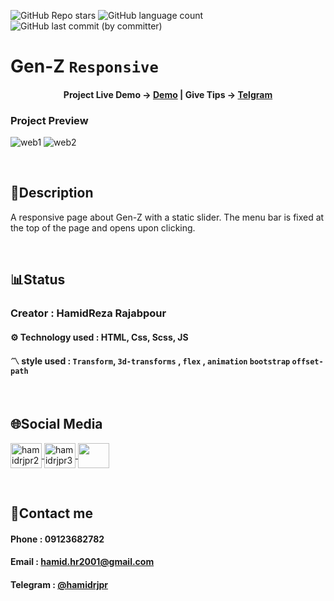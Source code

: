 ![GitHub Repo stars](https://img.shields.io/github/stars/hamidrjpr2/gen-z?style=flat&logo=star) ![GitHub language count](https://img.shields.io/github/languages/count/hamidrjpr2/gen-z?color=%23c1121f) ![GitHub last commit (by committer)](https://img.shields.io/github/last-commit/hamidrjpr2/gen-z)

# Gen-Z `Responsive`

<h4 align="center">
  <span>Project Live Demo -> </span>
  <a href="https://hamidrjpr2.github.io/gen-z/" target="_blank">Demo</a>
  |
  <span>Give Tips -> </span>
  <a href="https://telegram.me/hamidrjpr" target="_blank">Telgram</a>
</h4>

### Project Preview
![web1](https://github.com/hamidrjpr2/gen-z/assets/155876163/fa30700b-918b-4299-92d5-b08bc07deebc)
![web2](https://github.com/hamidrjpr2/gen-z/assets/155876163/c47795d5-b077-4fff-a087-16e72e491f80)



<br>

## 📃Description
  A responsive page about Gen-Z with a static slider. The menu bar is fixed at the top of the page and opens upon clicking.
  
<br>

## 📊Status
### Creator : HamidReza Rajabpour
#### ⚙️ Technology used : HTML, Css, Scss, JS
#### 〽️ style used : `Transform`, `3d-transforms` , `flex` , `animation` `bootstrap` `offset-path`
<br>

## 🌐Social Media
<p align="left"> 
  <a href="https://linkedin.com/in/hamidrjpr2" target="blank">
    <img align="center" src="https://raw.githubusercontent.com/rahuldkjain/github-profile-readme-generator/master/src/images/icons/Social/linked-in-alt.svg" alt="hamidrjpr2" height="40" width="50" />
  </a>
  <a href="https://instagram.com/hamidrjpr3" target="blank">
  <img align="center" src="https://raw.githubusercontent.com/rahuldkjain/github-profile-readme-generator/master/src/images/icons/Social/instagram.svg" alt="hamidrjpr3" height="40" width="50" />
  </a>
  <a href="https://github.com/hamidrjpr2">
    <img align="center" src="https://cdn.jsdelivr.net/gh/devicons/devicon/icons/github/github-original.svg" width="50" height="40">
  </a>
</p>
<br>

## 🔰Contact me
#### Phone : 09123682782
#### Email : hamid.hr2001@gmail.com
#### Telegram : [@hamidrjpr](https://telegram.me/hamidrjpr)
